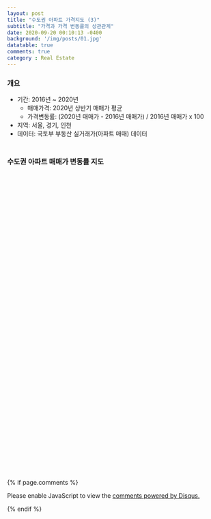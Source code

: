 ```yaml
---
layout: post
title: "수도권 아파트 가격지도 (3)"
subtitle: "가격과 가격 변동률의 상관관계"
date: 2020-09-20 00:10:13 -0400
background: '/img/posts/01.jpg'
datatable: true
comments: true
category : Real Estate
---
```


<h3>
  개요<br/>
</h3>

- 기간: 2016년 ~ 2020년
  - 매매가격: 2020년 상반기 매매가 평균 
  - 가격변동률: (2020년 매매가 - 2016년 매매가) / 2016년 매매가 x 100 
- 지역: 서울, 경기, 인천
- 데이터: 국토부 부동산 실거래가(아파트 매매) 데이터

<html>
<head>
  <!-- Plotly.js -->
  <script src="https://cdn.plot.ly/plotly-latest.min.js"></script>
  <!-- jquery -->
  <script src="https://code.jquery.com/jquery-3.5.0.js"></script>
</head>

<body>
<h3>
  <br>수도권 아파트 매매가 변동률 지도<br/>
</h3>
  <div id="myDiv" style="width:100%;height:700px;"></div>
  
<script type="text/javascript">

var price_11 = [];
var price_ch_11 = [];
var goo_11 = [];

var price_28 = [];
var price_ch_28 = [];
var goo_28 = [];

var price_41 = [];
var price_ch_41 = [];
var goo_41 = [];


{% for city in site.data.metropolitan_apt_price_and_change %}  
  {% if city.SIG_CD > '41000' %}
    price_41.push( {{city.price}} );
    price_ch_41.push( {{city.price_ch}} );
    goo_41.push( '{{city.SIG_KOR_NM}}' );
  {% elsif city.SIG_CD > '28000' %}
    price_28.push( {{city.price}} );
    price_ch_28.push( {{city.price_ch}} );
    goo_28.push( '{{city.SIG_KOR_NM}}' );
  {% else %}
    price_11.push( {{city.price}} );
    price_ch_11.push( {{city.price_ch}} );
    goo_11.push( '{{city.SIG_KOR_NM}}' );
  {% endif %}
{% endfor %}

var trace_11 = {
 x : price_11,
 y : price_ch_11,
 mode : 'markers',
 type : 'scatter',
 name : '서울특별시',
 text: goo_11,
 marker: {size: 11}
};

var trace_28 = {
 x : price_28,
 y : price_ch_28,
 mode : 'markers',
 type : 'scatter',
 name : '인천광역시',
 text: goo_28,
 marker: {size: 11}
};

var trace_41 = {
 x : price_41,
 y : price_ch_41,
 mode : 'markers',
 type : 'scatter',
 name : '경기도',
 text: goo_41,
 marker: {size: 11}
};

var data = [ trace_11, trace_28, trace_41];

var layout = {
  xaxis: {
    title: "매매가격\n(만원)",
    range: [ -1000, 180000 ]
  },
  yaxis: {
    title: "가격 변동률\n(%)",
    range: [-30, 110]
  },
  title:'Price vs. Price Change'
    
};

Plotly.newPlot('myDiv', data, layout);

</script>
</body>
</html>


  {% if page.comments %} 

  <div id="disqus_thread"></div>
  <script>
  
  /**
  *  RECOMMENDED CONFIGURATION VARIABLES: EDIT AND UNCOMMENT THE SECTION BELOW TO INSERT DYNAMIC VALUES FROM YOUR PLATFORM OR CMS.
  *  LEARN WHY DEFINING THESE VARIABLES IS IMPORTANT: https://disqus.com/admin/universalcode/#configuration-variables*/
  /*
  var disqus_config = function () {
  this.page.url = PAGE_URL;  // Replace PAGE_URL with your page's canonical URL variable
  this.page.identifier = PAGE_IDENTIFIER; // Replace PAGE_IDENTIFIER with your page's unique identifier variable
  };
  */
  (function() { // DON'T EDIT BELOW THIS LINE
  var d = document, s = d.createElement('script');
  s.src = 'https://jirehbak.disqus.com/embed.js';
  s.setAttribute('data-timestamp', +new Date());
  (d.head || d.body).appendChild(s);
  })();
  </script>
  <noscript>Please enable JavaScript to view the <a href="https://disqus.com/?ref_noscript">comments powered by Disqus.</a></noscript>
                              
  {% endif %}
